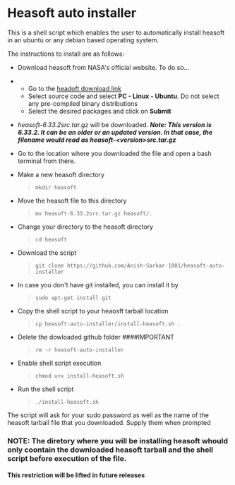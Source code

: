 # Heasoft auto installer

This is a shell script which enables the user to automatically install heasoft in an ubuntu or any debian based operating system.

The instructions to install are as follows:
- Download heasoft from NASA's official website. To do so...
- - Go to the [headoft download link](https://heasarc.gsfc.nasa.gov/docs/software/heasoft/download.html)
  - Select source code and select **PC - Linux - Ubuntu**. Do not select any pre-compiled binary distributions
  - Select the desired packages and click on **Submit**
- *heasoft-6.33.2src.tar.gz* will be downloaded. ***Note: This version is 6.33.2. It can be an older or an updated version. In that case, the filename would read as heasoft-\<version\>src.tar.gz***
- Go to the location where you downloaded the file and open a bash terminal from there.
- Make a new heasoft directory
  
  > ```console
  > mkdir heasoft
  > ```
- Move the heasoft file to this directory
  
  > ```console
  > mv heasoft-6.33.2src.tar.gz heasoft/.
  > ```
- Change your directory to the heasoft directory
  
  > ```console
  > cd heasoft
  > ```
- Download the script
  
  > ```console
  > git clone https://github.com/Anish-Sarkar-1001/heasoft-auto-installer
  > ```
- In case you don't have git installed, you can install it by

  > ```console
  > sudo apt-get install git
  > ```
- Copy the shell script to your heaosft tarball location

  > ```console
  > cp heasoft-auto-installer/install-heasoft.sh .
  > ```
- Delete the dowloaded github folder ####IMPORTANT

  > ```console
  > rm -r heasoft-auto-installer
  > ```
- Enable shell script execution

  > ```console
  > chmod u+x install-heasoft.sh
  > ```
- Run the shell script

  > ```console
  > ./install-heasoft.sh
  > ```
The script will ask for your sudo password as well as the name of the heasoft tarball file that you downloaded. Supply them when prompted

### NOTE: The diretory where you will be installing heasoft whould only coontain the downloaded heasoft tarball and the shell script before execution of the file.
#### This restriction will be lifted in future releases

